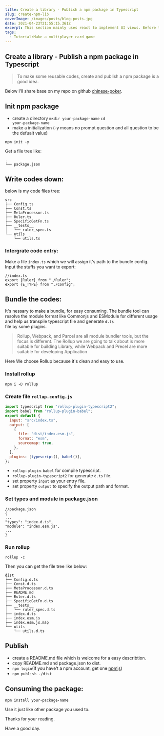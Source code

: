 ```yaml
---
title: Create a library - Publish a npm package in Typescript
slug: create-npm-lib
coverImage: /images/posts/blog-posts.jpg
date: 2021-04-23T21:55:15.361Z
excerpt: This section mainly uses react to implement UI views. Before this section, a UI view version has been implemented with cocos creator. In order to reuse the basic framework, we abstract the game logic and decouple the logic related to the view engine api.
tags:
  - Tutorial:Make a multiplayer card game
---
```


## Create a library - Publish a npm package in Typescript

> To make some reusable codes, create and publish a npm package is a good idea.

Below I'll share base on my repo on github
[chinese-poker](https://github.com/lizhiyu-me/chinese-poker).

## Init npm package

- create a directory
  <code>mkdir your-package-name</code>
  <code>cd your-package-name</code>
- make a initialization (-y means no prompt question and all question to be the
  defualt value)

<code>npm init -y</code>

Get a file tree like:

```
.
└── package.json
```

## Write codes down:

below is my code files tree:

```
src
├── Config.ts
├── Const.ts
├── MetaProcessor.ts
├── Ruler.ts
├── SpecificGetFn.ts
├── __tests__
│   └── ruler_spec.ts
└── utils
    └── utils.ts
```

### Intergrate code entry:

Make a file <code>index.ts</code> which we will assign it's path to the bundle
config. Input the stuffs you want to export:

```
//index.ts
export {Ruler} from "./Ruler";
export {E_TYPE} from "./Config";
```

## Bundle the codes:

It's nessary to make a bundle, for easy consuming. The bundle tool can resolve
the module format like Commonjs and ESModule for different usage and help us
transpile typescript file and generate <code>d.ts </code> file by some plugins.

> Rollup, Webpack, and Parcel are all module bundler tools, but the focus is
> different. The Rollup we are going to talk about is more suitable for building
> Library, while Webpack and Precel are more suitable for developing Application

Here We choose Rollup because it's clean and easy to use.

### Install rollup

<code>npm i -D rollup</code>

### Create file <code>rollup.config.js</code>

```javascript
import typescript from "rollup-plugin-typescript2";
import babel from "rollup-plugin-babel";
export default {
  input: "src/index.ts",
  output: [
    {
      file: "dist/index.esm.js",
      format: "esm",
      sourcemap: true,
    },
  ],
  plugins: [typescript(), babel()],
};
```

- <code>rollup-plugin-babel</code> for compile typescript.
- <code>rollup-plugin-typescript2</code> for generate <code>d.ts</code> file.
- set property <code>input</code> as your entry file.
- set property <code>output</code> to specify the output path and format.

### Set types and module in package.json

```
//package.json
{
...
"types": "index.d.ts",
"module": "index.esm.js",
...
}
```

### Run rollup

<code>rollup -c</code>

Then you can get the file tree like below:

```
dist
├── Config.d.ts
├── Const.d.ts
├── MetaProcessor.d.ts
├── README.md
├── Ruler.d.ts
├── SpecificGetFn.d.ts
├── __tests__
│   └── ruler_spec.d.ts
├── index.d.ts
├── index.esm.js
├── index.esm.js.map
└── utils
    └── utils.d.ts
```

## Publish

- create a README.md file which is welcome for a easy describtion.
- copy README.md and package.json to dist.
- <code>npm login</code>(If you have't a npm account, get one
  [npmjs](https://www.npmjs.com/signup))
- <code>npm publish ./dist</code>

## Consuming the package:

<code>npm install your-package-name </code>

Use it just like other package you used to.

Thanks for your reading.

Have a good day.
